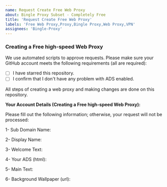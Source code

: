 ```yaml
---
name: Request Create Free Web Proxy
about: Bingle Proxy Subset - Completely Free
title: 'Request Create Free Web Proxy'
labels: 'Free Web Proxy,Proxy,Bingle Proxy,Web Proxy,VPN'
assignees: 'Bingle-Proxy'
---
```


### Creating a Free high-speed Web Proxy 

We use automated scripts to approve requests. Please make sure your GitHub account meets the following requirements (all are required):

- [ ] I have starred this repository.
- [ ] I confirm that I don't have any problem with ADS enabled.

All steps of creating a web proxy and making changes are done on this repository.

**Your Account Details (Creating a Free high-speed Web Proxy):**

Please fill out the following information; otherwise, your request will not be processed:

1- Sub Domain Name:

2- Display Name:

3- Welcome Text:

4- Your ADS (html):

5- Main Text:

6- Background Wallpaper (url):
